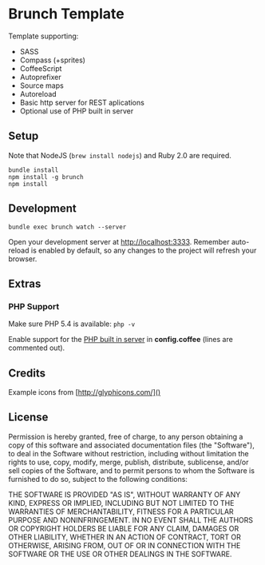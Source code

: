 Brunch Template
===============
Template supporting:
  - SASS
  - Compass (+sprites)
  - CoffeeScript
  - Autoprefixer
  - Source maps
  - Autoreload
  - Basic http server for REST aplications
  - Optional use of PHP built in server

Setup
-----
Note that NodeJS (`brew install nodejs`) and Ruby 2.0 are required.
    
    bundle install
    npm install -g brunch
    npm install

Development
-----------

    bundle exec brunch watch --server

Open your development server at [http://localhost:3333](). Remember auto-reload is enabled by default, so any changes to the project will refresh your browser.

Extras
------

### PHP Support

Make sure PHP 5.4 is available: `php -v`

Enable support for the [PHP built in server](http://php.net/manual/en/features.commandline.webserver.php) in **config.coffee** (lines are commented out).

Credits
-------
Example icons from [http://glyphicons.com/]()


License
-------

Permission is hereby granted, free of charge, to any person obtaining a copy of this software and associated documentation files (the "Software"), to deal in the Software without restriction, including without limitation the rights to use, copy, modify, merge, publish, distribute, sublicense, and/or sell copies of the Software, and to permit persons to whom the Software is furnished to do so, subject to the following conditions:

THE SOFTWARE IS PROVIDED "AS IS", WITHOUT WARRANTY OF ANY KIND, EXPRESS OR IMPLIED, INCLUDING BUT NOT LIMITED TO THE WARRANTIES OF MERCHANTABILITY, FITNESS FOR A PARTICULAR PURPOSE AND NONINFRINGEMENT. IN NO EVENT SHALL THE AUTHORS OR COPYRIGHT HOLDERS BE LIABLE FOR ANY CLAIM, DAMAGES OR OTHER LIABILITY, WHETHER IN AN ACTION OF CONTRACT, TORT OR OTHERWISE, ARISING FROM, OUT OF OR IN CONNECTION WITH THE SOFTWARE OR THE USE OR OTHER DEALINGS IN THE SOFTWARE.
